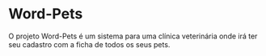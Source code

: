 # Word-Pets
O projeto Word-Pets é um sistema para uma clínica veterinária onde irá ter seu cadastro com a ficha de todos os seus pets. 
